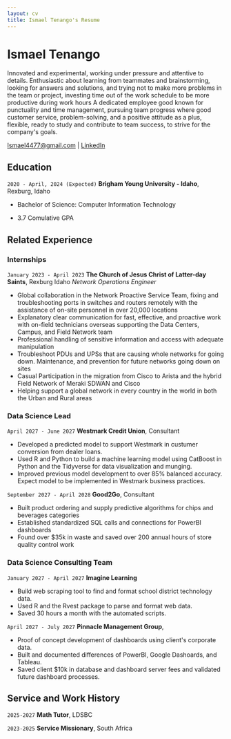 ```yaml
---
layout: cv
title: Ismael Tenango's Resume
---
```

# Ismael Tenango
Innovated and experimental, working under pressure and attentive to details. Enthusiastic about learning from teammates and brainstorming, looking for answers and solutions, and trying not to make more problems in the team or project, investing time out of the work schedule to be more productive during work hours
A dedicated employee good known for punctuality and time management, pursuing team progress where good customer service, problem-solving, and a positive attitude as a plus, flexible, ready to study and contribute to team success, to strive for the company's goals.

<div id="webaddress">
  <a href = "mailto: ismael4477@gmail.com">Ismael4477@gmail.com</a>
<!-- | <a href="https://byuidatascience.github.io/development.html">Data Science Program</a> -->
| <a href="https://www.linkedin.com/in/ismael-tenango1998/">LinkedIn</a>
<!-- | <a href="https://github.com/byuids-resumes">GitHub</a> -->
</div>

<!-- https://www.monique.tech/the-art-of-markdown -->

## Education

`2020 - April, 2024 (Expected)`
__Brigham Young University - Idaho__, Rexburg, Idaho

- Bachelor of Science: Computer Information Technology 

- 3.7 Comulative GPA



## Related Experience

### Internships

`January 2023 - April 2023`
__The Church of Jesus Christ of Latter-day Saints__, Rexburg Idaho
_Network Operations Engineer_
- Global collaboration in the Network Proactive Service Team, fixing and troubleshooting ports in switches and routers remotely with the assistance of on-site personnel in over 20,000 locations
- Explanatory clear communication for fast, effective, and proactive work with on-field technicians overseas supporting the Data Centers, Campus, and Field Network team
- Professional handling of sensitive information and access with adequate manipulation 
- Troubleshoot PDUs and UPSs that are causing whole networks for going down. Maintenance, and prevention for future networks going down on sites
- Casual Participation in the migration from Cisco to Arista and the hybrid Field Network of Meraki SDWAN and Cisco
- Helping support a global network in every country in the world in both the Urban and Rural areas


### Data Science Lead

`April 2027 - June 2027`
__Westmark Credit Union__, Consultant

- Developed a predicted model to support Westmark in custumer conversion from dealer loans.
- Used R and Python to build a machine learning model using CatBoost in Python and the Tidyverse for data visualization and munging. 
- Improved previous model development to over 85% balanced accuracy. Expect model to be implemented in Westmark business practices.

`September 2027 - April 2028`
__Good2Go__, Consultant

- Built product ordering and supply predictive algorithms for chips and beverages categories
- Established standardized SQL calls and connections for PowerBI dashboards
- Found over $35k in waste and saved over 200 annual hours of store quality control work 

### Data Science Consulting Team

`January 2027 - April 2027`
__Imagine Learning__

- Build web scraping tool to find and format school district technology data.
- Used R and the Rvest package to parse and format web data.
- Saved 30 hours a month with the automated scripts.

`April 2027 - July 2027`
__Pinnacle Management Group__, 

- Proof of concept development of dashboards using client's corporate data.
- Built and documented differences of PowerBI, Google Dashoards, and Tableau.
- Saved client $10k in database and dashboard server fees and validated future dashboard processes.


## Service and Work History

`2025-2027`
__Math Tutor__, LDSBC


`2023-2025`
__Service Missionary__, South Africa



<!-- ### Footer

Last updated: May 2013 -->


